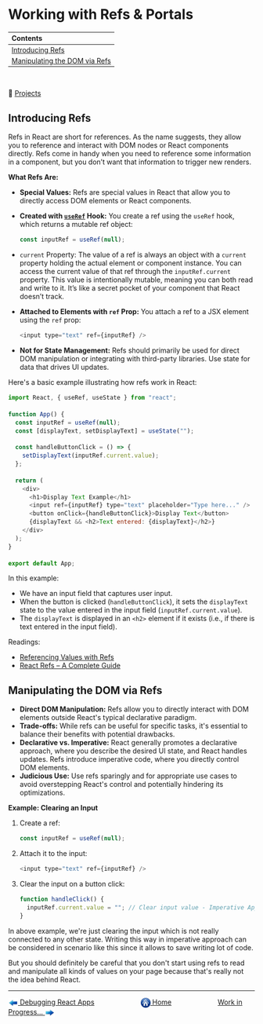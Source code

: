 # Working with Refs & Portals

| Contents                              |
| :------------------------------------ |
| [Introducing Refs](#introducing-refs) |
| [Manipulating the DOM via Refs](#manipulating-the-dom-via-refs) |

&nbsp;

:notebook_with_decorative_cover: [Projects](projects/)

## Introducing Refs

Refs in React are short for references. As the name suggests, they allow you to reference and interact with DOM nodes or React components directly. Refs come in handy when you need to reference some information in a component, but you don’t want that information to trigger new renders.

**What Refs Are:**

- **Special Values:** Refs are special values in React that allow you to directly access DOM elements or React components.

- **Created with [`useRef`](https://react.dev/reference/react/useRef) Hook:** You create a ref using the `useRef` hook, which returns a mutable ref object:

  ```javascript
  const inputRef = useRef(null);
  ```

- `current` Property: The value of a ref is always an object with a `current` property holding the actual element or component instance. You can access the current value of that ref through the `inputRef.current` property. This value is intentionally mutable, meaning you can both read and write to it. It’s like a secret pocket of your component that React doesn’t track.

- **Attached to Elements with `ref` Prop:** You attach a ref to a JSX element using the `ref` prop:

  ```javascript
  <input type="text" ref={inputRef} />
  ```

- **Not for State Management:** Refs should primarily be used for direct DOM manipulation or integrating with third-party libraries. Use state for data that drives UI updates.

Here's a basic example illustrating how refs work in React:

```javascript
import React, { useRef, useState } from "react";

function App() {
  const inputRef = useRef(null);
  const [displayText, setDisplayText] = useState("");

  const handleButtonClick = () => {
    setDisplayText(inputRef.current.value);
  };

  return (
    <div>
      <h1>Display Text Example</h1>
      <input ref={inputRef} type="text" placeholder="Type here..." />
      <button onClick={handleButtonClick}>Display Text</button>
      {displayText && <h2>Text entered: {displayText}</h2>}
    </div>
  );
}

export default App;
```

In this example:

- We have an input field that captures user input.
- When the button is clicked (`handleButtonClick`), it sets the `displayText` state to the value entered in the input field (`inputRef.current.value`).
- The `displayText` is displayed in an `<h2>` element if it exists (i.e., if there is text entered in the input field).

Readings:

- [Referencing Values with Refs](https://react.dev/learn/referencing-values-with-refs)
- [React Refs – A Complete Guide](https://codedamn.com/news/reactjs/react-refs-a-complete-guide)

## Manipulating the DOM via Refs

- **Direct DOM Manipulation:** Refs allow you to directly interact with DOM elements outside React's typical declarative paradigm.
- **Trade-offs:** While refs can be useful for specific tasks, it's essential to balance their benefits with potential drawbacks.
- **Declarative vs. Imperative:** React generally promotes a declarative approach, where you describe the desired UI state, and React handles updates. Refs introduce imperative code, where you directly control DOM elements.
- **Judicious Use:** Use refs sparingly and for appropriate use cases to avoid overstepping React's control and potentially hindering its optimizations.

**Example: Clearing an Input**

1. Create a ref:

   ```javascript
   const inputRef = useRef(null);
   ```

2. Attach it to the input:

   ```javascript
   <input type="text" ref={inputRef} />
   ```

3. Clear the input on a button click:

   ```javascript
   function handleClick() {
     inputRef.current.value = ""; // Clear input value - Imperative Approach
   }
   ```

In above example, we're just clearing the input which is not really connected to any other state. Writing this way in imperative approach can be considered in scenario like this since it allows to save writing lot of code.

But you should definitely be careful that you don't start using refs to read and manipulate all kinds of values on your page because that's really not the idea behind React.

---

[<img align="center" src="../images/left_arrow.png" height="20" width="20"/> Debugging React Apps](../006-debugging-react-app/README.md)&nbsp; &nbsp; &nbsp; &nbsp; &nbsp; &nbsp; &nbsp; &nbsp; &nbsp; &nbsp; &nbsp; &nbsp; [<img align="center" src="../images/home.png" height="20" width="20"/> Home](../README.md) &nbsp; &nbsp; &nbsp; &nbsp; &nbsp; &nbsp; &nbsp; &nbsp; &nbsp; &nbsp; &nbsp; &nbsp;[Work in Progress... <img align="center" src="../images/right_arrow.png" height="20" width="20"/>]()
